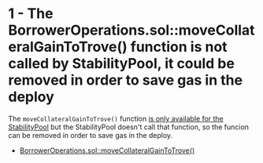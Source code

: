 1 - The BorrowerOperations.sol::moveCollateralGainToTrove() function is not called by StabilityPool, it could be removed in order to save gas in the deploy
==

The ```moveCollateralGainToTrove()``` function [is only available for the StabilityPool](https://github.com/code-423n4/2023-02-ethos/blob/73687f32b934c9d697b97745356cdf8a1f264955/Ethos-Core/contracts/BorrowerOperations.sol#L249) but the StabilityPool doesn't call that function, so the funcion can be removed in order to save gas in the deploy.

- [BorrowerOperations.sol::moveCollateralGainToTrove()](https://github.com/code-423n4/2023-02-ethos/blob/73687f32b934c9d697b97745356cdf8a1f264955/Ethos-Core/contracts/BorrowerOperations.sol#L248)